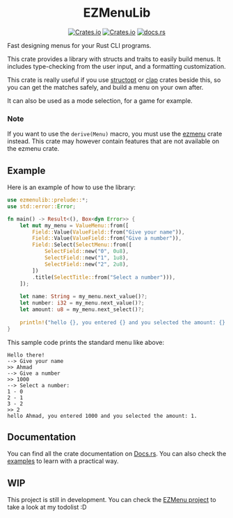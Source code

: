 <div style="text-align: center;">

# EZMenuLib

[![Crates.io](https://img.shields.io/crates/l/ezmenulib?style=flat-square)](https://google.com)
[![Crates.io](https://img.shields.io/crates/v/ezmenulib?style=flat-square)](https://crates.io/crates/ezmenulib)
[![docs.rs](https://img.shields.io/docsrs/ezmenulib?style=flat-square)](https://docs.rs/ezmenulib)
</div>

Fast designing menus for your Rust CLI programs.

This crate provides a library with structs and traits to easily build menus.
It includes type-checking from the user input, and a formatting customization.

This crate is really useful if you use [structopt](https://docs.rs/structopt/)
or [clap](https://docs.rs/clap/) crates beside this, so you can get the matches safely, and
build a menu on your own after.

It can also be used as a mode selection, for a game for example.

### Note

If you want to use the `derive(Menu)` macro,
you must use the [ezmenu](https://docs.rs/ezmenu/) crate instead.
This crate may however contain features that are not available on the ezmenu crate.

## Example

Here is an example of how to use the library:

```rust
use ezmenulib::prelude::*;
use std::error::Error;

fn main() -> Result<(), Box<dyn Error>> {
    let mut my_menu = ValueMenu::from([
        Field::Value(ValueField::from("Give your name")),
        Field::Value(ValueField::from("Give a number")),
        Field::Select(SelectMenu::from([
            SelectField::new("0", 0u8),
            SelectField::new("1", 1u8),
            SelectField::new("2", 2u8),
        ])
        .title(SelectTitle::from("Select a number"))),
    ]);
    
    let name: String = my_menu.next_value()?;
    let number: i32 = my_menu.next_value()?;
    let amount: u8 = my_menu.next_select()?;
    
    println!("hello {}, you entered {} and you selected the amount: {}.", name, number, amount);
}
```

This sample code prints the standard menu like above:

```
Hello there!
--> Give your name
>> Ahmad
--> Give a number
>> 1000
--> Select a number:
1 - 0
2 - 1
3 - 2
>> 2
hello Ahmad, you entered 1000 and you selected the amount: 1.
```

## Documentation

You can find all the crate documentation on [Docs.rs](https://docs.rs/ezmenulib).
You can also check the [examples](examples) to learn with a practical way.

## WIP

This project is still in development.
You can check the [EZMenu project](https://github.com/users/ahbalbk/projects/4) to take a look at my todolist :D